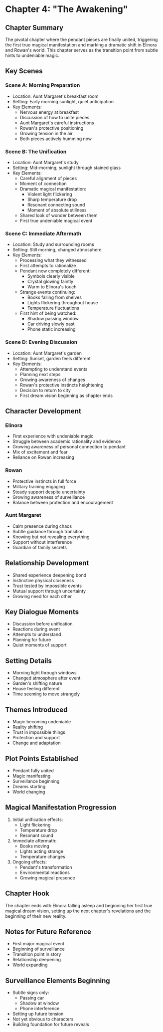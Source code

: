 # Chapter 4: "The Awakening"

## Chapter Summary
The pivotal chapter where the pendant pieces are finally united, triggering the first true magical manifestation and marking a dramatic shift in Elinora and Rowan's world. This chapter serves as the transition point from subtle hints to undeniable magic.

## Key Scenes

### Scene A: Morning Preparation
- Location: Aunt Margaret's breakfast room
- Setting: Early morning sunlight, quiet anticipation
- Key Elements:
  * Nervous energy at breakfast
  * Discussion of how to unite pieces
  * Aunt Margaret's careful instructions
  * Rowan's protective positioning
  * Growing tension in the air
  * Both pieces actively humming now

### Scene B: The Unification
- Location: Aunt Margaret's study
- Setting: Mid-morning, sunlight through stained glass
- Key Elements:
  * Careful alignment of pieces
  * Moment of connection
  * Dramatic magical manifestation:
    - Violent light flickering
    - Sharp temperature drop
    - Resonant connecting sound
    - Moment of absolute stillness
  * Shared look of wonder between them
  * First true undeniable magical event

### Scene C: Immediate Aftermath
- Location: Study and surrounding rooms
- Setting: Still morning, changed atmosphere
- Key Elements:
  * Processing what they witnessed
  * First attempts to rationalize
  * Pendant now completely different:
    - Symbols clearly visible
    - Crystal glowing faintly
    - Warm to Elinora's touch
  * Strange events continuing:
    - Books falling from shelves
    - Lights flickering throughout house
    - Temperature fluctuations
  * First hint of being watched:
    - Shadow passing window
    - Car driving slowly past
    - Phone static increasing

### Scene D: Evening Discussion
- Location: Aunt Margaret's garden
- Setting: Sunset, garden feels different
- Key Elements:
  * Attempting to understand events
  * Planning next steps
  * Growing awareness of changes
  * Rowan's protective instincts heightening
  * Decision to return to city
  * First dream vision beginning as chapter ends

## Character Development

### Elinora
- First experience with undeniable magic
- Struggle between academic rationality and evidence
- Growing awareness of personal connection to pendant
- Mix of excitement and fear
- Reliance on Rowan increasing

### Rowan
- Protective instincts in full force
- Military training engaging
- Steady support despite uncertainty
- Growing awareness of surveillance
- Balance between protection and encouragement

### Aunt Margaret
- Calm presence during chaos
- Subtle guidance through transition
- Knowing but not revealing everything
- Support without interference
- Guardian of family secrets

## Relationship Development
- Shared experience deepening bond
- Instinctive physical closeness
- Trust tested by impossible events
- Mutual support through uncertainty
- Growing need for each other

## Key Dialogue Moments
- Discussion before unification
- Reactions during event
- Attempts to understand
- Planning for future
- Quiet moments of support

## Setting Details
- Morning light through windows
- Changed atmosphere after event
- Garden's shifting nature
- House feeling different
- Time seeming to move strangely

## Themes Introduced
- Magic becoming undeniable
- Reality shifting
- Trust in impossible things
- Protection and support
- Change and adaptation

## Plot Points Established
- Pendant fully united
- Magic manifesting
- Surveillance beginning
- Dreams starting
- World changing

## Magical Manifestation Progression
1. Initial unification effects:
   - Light flickering
   - Temperature drop
   - Resonant sound
2. Immediate aftermath:
   - Books moving
   - Lights acting strange
   - Temperature changes
3. Ongoing effects:
   - Pendant's transformation
   - Environmental reactions
   - Growing magical presence

## Chapter Hook
The chapter ends with Elinora falling asleep and beginning her first true magical dream vision, setting up the next chapter's revelations and the beginning of their new reality.

## Notes for Future Reference
- First major magical event
- Beginning of surveillance
- Transition point in story
- Relationship deepening
- World expanding

## Surveillance Elements Beginning
- Subtle signs only:
  * Passing car
  * Shadow at window
  * Phone interference
- Setting up future tension
- Not yet obvious to characters
- Building foundation for future reveals
